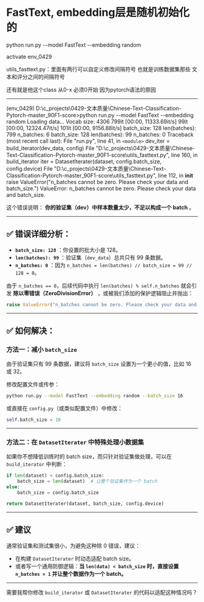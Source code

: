 # FastText, embedding层是随机初始化的

python run.py --model FastText --embedding random

activate env_0429


utils_fasttext.py：里面有两行可以自定义修改间隔符号 也就是训练数据集那些 文本和评分之间的间隔符号

还有就是他这个class 从0-x 必须0开始 因为pytorch语法的原因

---

(env_0429) D:\c_projects\0429-文本质量\Chinese-Text-Classification-Pytorch-master_90F1-score>python run.py --model FastText --embedding random
Loading data...
Vocab size: 4306
799it [00:00, 11333.69it/s]
99it [00:00, 12324.47it/s]
101it [00:00, 9156.88it/s]
batch_size: 128
len(batches): 799
n_batches: 6
batch_size: 128
len(batches): 99
n_batches: 0
Traceback (most recent call last):
  File "run.py", line 41, in `<module>`
    dev_iter = build_iterator(dev_data, config)
  File "D:\c_projects\0429-文本质量\Chinese-Text-Classification-Pytorch-master_90F1-score\utils_fasttext.py", line 160, in build_iterator
    iter = DatasetIterater(dataset, config.batch_size, config.device)
  File "D:\c_projects\0429-文本质量\Chinese-Text-Classification-Pytorch-master_90F1-score\utils_fasttext.py", line 112, in __init__
    raise ValueError("n_batches cannot be zero. Please check your data and batch_size.")
ValueError: n_batches cannot be zero. Please check your data and batch_size.

这个错误说明： **你的验证集（dev）中样本数量太少，不足以构成一个 batch** 。

---

## ✅ 错误详细分析：

* **`batch_size: 128`** ：你设置的批大小是 128。
* **`len(batches): 99`** ：验证集（`dev_data`）总共只有 99 条数据。
* **`n_batches: 0`** ：因为 `n_batches = len(batches) // batch_size = 99 // 128 = 0`。

由于 `n_batches == 0`，后续代码中执行 `len(batches) % self.n_batches` 就会引发  **除以零错误（ZeroDivisionError）** ，或被我们添加的保护逻辑阻止并抛出：

```python
raise ValueError("n_batches cannot be zero. Please check your data and batch_size.")
```

---

## ✅ 如何解决：

### 方法一：**减小 `batch_size`**

由于验证集只有 99 条数据，建议将 `batch_size` 设置为一个更小的值，比如 16 或 32。

修改配置文件或传参：

```bash
python run.py --model FastText --embedding random --batch_size 16
```

或直接在 `config.py`（或类似配置文件）中修改：

```python
self.batch_size = 16
```

---

### 方法二：**在 `DatasetIterater` 中特殊处理小数据集**

如果你不想降低训练时的 batch size，而只针对验证集做处理，可以在 `build_iterator` 中判断：

```python
if len(dataset) < config.batch_size:
    batch_size = len(dataset)  # 让整个验证集作为一个 batch
else:
    batch_size = config.batch_size

return DatasetIterater(dataset, batch_size, config.device)
```

---

## ✅ 建议

通常验证集和测试集很小，为避免这种除 0 错误，建议：

* 在构建 `DatasetIterater` 时动态适配 batch size。
* 或者写一个通用防御逻辑：**当 `len(data) < batch_size` 时，直接设置 `n_batches = 1` 并让整个数据作为一个 batch。**

---

需要我帮你修改 `build_iterator` 或 `DatasetIterater` 的代码以适配这种情况吗？
